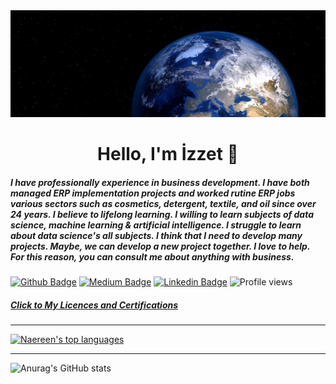 <div align="center"><img src="https://github.com/izzet-ozdemir/izzet-ozdemir/blob/main/earth.jpg"></div>

<h1 align="center">Hello, I'm İzzet 👋</h1>

<h5>I have professionally experience in business development. I have both managed ERP implementation projects and worked rutine ERP jobs various sectors such as cosmetics, detergent, textile, and oil since over 24 years. I believe to lifelong learning. I willing to learn subjects of data science, machine learning & artificial intelligence. I struggle to learn about data science's all subjects. I think that I need to develop many projects. Maybe, we can develop a new project together. I love to help. For this reason, you can consult me about anything with business.</h5>

[![Github Badge](https://img.shields.io/badge/-Github-000?style=quare&labelColor=000&logo=Github&logoColor=white&link=https://github.com/izzet-ozdemir)](https://github.com/izzet-ozdemir) 
[![Medium Badge](https://img.shields.io/badge/-Medium-757575?style=flat-quare&labelColor=757575&logo=Medium&logoColor=white&link=https://medium.com/@izzetozdemir)](https://medium.com/@izzetozdemir) 
[![Linkedin Badge](https://img.shields.io/badge/izzetozdemir-follow%20on%20linkedin-blue?style=flat&logo=linkedin)](https://www.linkedin.com/in/izzetozdemir?locale=en_US) 
![Profile views](https://gpvc.arturio.dev/izzet-ozdemir)

<h5><a href="https://www.linkedin.com/in/izzetozdemir/details/certifications/" alt="My Certifications" target="_top">Click to My Licences and Certifications</a></h5>

<hr/>

[![Naereen's top languages](https://github-readme-stats.vercel.app/api/top-langs/?username=izzet-ozdemir&theme=blue-green)](https://github.com/izzet-ozdemir/github-readme-stats) 

<hr/>

![Anurag's GitHub stats](https://github-readme-stats.vercel.app/api?username=izzet-ozdemir&show_icons=true&theme=radical)


<!--
**izzet-ozdemir/izzet-ozdemir** is a ✨ _special_ ✨ repository because its `README.md` (this file) appears on your GitHub profile.

Here are some ideas to get you started:

- 🔭 I’m currently working on ...
- 🌱 I’m currently learning ...
- 👯 I’m looking to collaborate on ...
- 🤔 I’m looking for help with ...
- 💬 Ask me about ...
- 📫 How to reach me: ...
- 😄 Pronouns: ...
- ⚡ Fun fact: ...
-->
